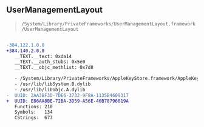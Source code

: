 ## UserManagementLayout

> `/System/Library/PrivateFrameworks/UserManagementLayout.framework/UserManagementLayout`

```diff

-384.122.1.0.0
+384.140.2.0.0
   __TEXT.__text: 0xda14
   __TEXT.__auth_stubs: 0x5e0
   __TEXT.__objc_methlist: 0x7d8

   - /System/Library/PrivateFrameworks/AppleKeyStore.framework/AppleKeyStore
   - /usr/lib/libSystem.B.dylib
   - /usr/lib/libobjc.A.dylib
-  UUID: 2AA3BF3D-7DE6-3732-9F8A-1135B4609317
+  UUID: E86AA8BE-72BA-3D59-A56E-46B78796019A
   Functions: 210
   Symbols:   134
   CStrings:  673

```
